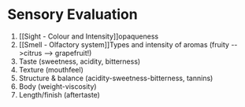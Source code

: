 # Sensory Evaluation
1. [[Sight - Colour and Intensity]]opaqueness 
2. [[Smell - Olfactory system]]Types and intensity of aromas (fruity -->citrus --> grapefruit!) 
3. Taste (sweetness, acidity, bitterness) 
4. Texture (mouthfeel) 
5. Structure & balance (acidity-sweetness-bitterness, tannins) 
6. Body (weight-viscosity) 
7. Length/finish (aftertaste)